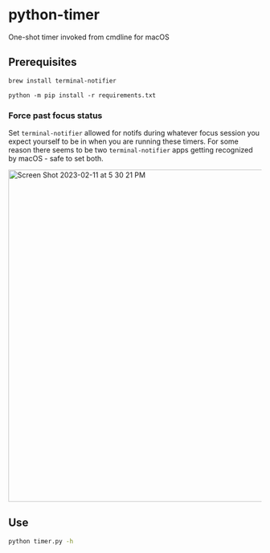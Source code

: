 # python-timer
One-shot timer invoked from cmdline for macOS

## Prerequisites

```bash
brew install terminal-notifier
```

```
python -m pip install -r requirements.txt
```

### Force past focus status

Set `terminal-notifier` allowed for notifs during whatever focus session you expect yourself to be in when you are running these timers.
For some reason there seems to be two `terminal-notifier` apps getting recognized by macOS - safe to set both.

<img width="662" alt="Screen Shot 2023-02-11 at 5 30 21 PM" src="https://user-images.githubusercontent.com/38915815/218283827-3da29994-a64b-4747-9e63-977cd9f67fcf.png">

## Use

```bash
python timer.py -h 
```


